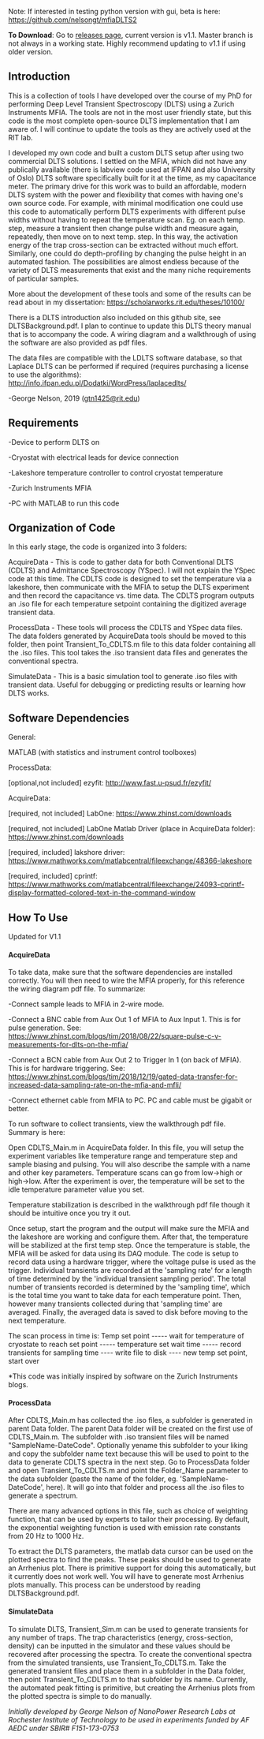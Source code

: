 Note: If interested in testing python version with gui, beta is here: https://github.com/nelsongt/mfiaDLTS2

**To Download**: Go to [releases page](https://github.com/nelsongt/mfiaDLTS/releases), current version is v1.1. Master branch is not always in a working state. Highly recommend updating to v1.1 if using older version.

Introduction
------------

This is a collection of tools I have developed over the course of my PhD for performing Deep Level Transient Spectroscopy (DLTS) using a Zurich Instruments MFIA. The tools are not in the most user friendly state, but this code is the most complete open-source DLTS implementation that I am aware of. I will continue to update the tools as they are actively used at the RIT lab.

I developed my own code and built a custom DLTS setup after using two commercial DLTS solutions. I settled on the MFIA, which did not have any publically available (there is labview code used at IFPAN and also University of Oslo) DLTS software specifically built for it at the time,  as my capacitance meter. The primary drive for this work was to build an affordable, modern DLTS system with the power and flexibility that comes with having one's own source code. For example, with minimal modification one could use this code to automatically perform DLTS experiments with different pulse widths without having to repeat the temperature scan. Eg. on each temp. step, measure a transient then change pulse width and measure again, repeatedly, then move on to next temp. step. In this way, the activation energy of the trap cross-section can be extracted without much effort. Similarly, one could do depth-profiling by changing the pulse height in an automated fashion. The possibilities are almost endless because of the variety of DLTS measurements that exist and the many niche requirements of particular samples.

More about the development of these tools and some of the results can be read about in my dissertation: https://scholarworks.rit.edu/theses/10100/

There is a DLTS introduction also included on this github site, see DLTSBackground.pdf. I plan to continue to update this DLTS theory manual that is to accompany the code. A wiring diagram and a walkthrough of using the software are also provided as pdf files.

The data files are compatible with the LDLTS software database, so that Laplace DLTS can be performed if required (requires purchasing a license to use the algorithms): http://info.ifpan.edu.pl/Dodatki/WordPress/laplacedlts/

-George Nelson, 2019 (gtn1425@rit.edu)


Requirements
------------

  -Device to perform DLTS on
  
  -Cryostat with electrical leads for device connection
  
  -Lakeshore temperature controller to control cryostat temperature
  
  -Zurich Instruments MFIA
  
  -PC with MATLAB to run this code


Organization of Code
------------

In this early stage, the code is organized into 3 folders:

AcquireData - This is code to gather data for both Conventional DLTS (CDLTS) and Admittance Spectroscopy (YSpec). I will not explain the YSpec code at this time. The CDLTS code is designed to set the temperature via a lakeshore, then communicate with the MFIA to setup the DLTS experiment and then record the capacitance vs. time data. The CDLTS program outputs an .iso file for each temperature setpoint containing the digitized average transient data.

ProcessData - These tools will process the CDLTS and YSpec data files. The data folders generated by AcquireData tools should be moved to this folder, then point Transient_To_CDLTS.m file to this data folder containing all the .iso files. This tool takes the .iso transient data files and generates the conventional spectra.

SimulateData - This is a basic simulation tool to generate .iso files with transient data. Useful for debugging or predicting results or learning how DLTS works.

Software Dependencies
------------

General:

  MATLAB (with statistics and instrument control toolboxes)
  
ProcessData:

  [optional,not included] ezyfit:  http://www.fast.u-psud.fr/ezyfit/
  
AcquireData:

  [required, not included] LabOne: https://www.zhinst.com/downloads
  
  [required, not included] LabOne Matlab Driver (place in AcquireData folder): https://www.zhinst.com/downloads
  
  [required, included] lakshore driver: https://www.mathworks.com/matlabcentral/fileexchange/48366-lakeshore
  
  [required, included] cprintf: https://www.mathworks.com/matlabcentral/fileexchange/24093-cprintf-display-formatted-colored-text-in-the-command-window
  
How To Use
------------
Updated for V1.1

#### AcquireData

To take data, make sure that the software dependencies are installed correctly. You will then need to wire the MFIA properly, for this reference the wiring diagram pdf file. To summarize:

-Connect sample leads to MFIA in 2-wire mode.

-Connect a BNC cable from Aux Out 1 of MFIA to Aux Input 1. This is for pulse generation. See: https://www.zhinst.com/blogs/tim/2018/08/22/square-pulse-c-v-measurements-for-dlts-on-the-mfia/

-Connect a BCN cable from Aux Out 2 to Trigger In 1 (on back of MFIA). This is for hardware triggering. See: https://www.zhinst.com/blogs/tim/2018/12/19/gated-data-transfer-for-increased-data-sampling-rate-on-the-mfia-and-mfli/

-Connect ethernet cable from MFIA to PC. PC and cable must be gigabit or better.

To run software to collect transients, view the walkthrough pdf file. Summary is here:

Open CDLTS_Main.m in AcquireData folder. In this file, you will setup the experiment variables like temperature range and temperature step and sample biasing and pulsing. You will also describe the sample with a name and other key parameters. Temperature scans can go from low->high or high->low. After the experiment is over, the temperature will be set to the idle temperature parameter value you set.

Temperature stabilization is described in the walkthrough pdf file though it should be intuitive once you try it out.

Once setup, start the program and the output will make sure the MFIA and the lakeshore are working and configure them. After that, the temperature will be stabilized at the first temp step. Once the temperature is stable, the MFIA will be asked for data using its DAQ module. The code is setup to record data using a hardware trigger, where the voltage pulse is used as the trigger. Individual transients are recorded at the 'sampling rate' for a length of time determined by the 'individual transient sampling period'. The total number of transients recorded is determined by the 'sampling time', which is the total time you want to take data for each temperature point. Then, however many transients collected during that 'sampling time' are averaged. Finally, the averaged data is saved to disk before moving to the next temperature.

The scan process in time is: Temp set point ----- wait for temperature of cryostate to reach set point -----  temperature set wait time ----- record transients for sampling time ---- write file to disk ---- new temp set point, start over

*This code was initially inspired by software on the Zurich Instruments blogs.

#### ProcessData

After CDLTS_Main.m has collected the .iso files, a subfolder is generated in parent Data folder. The parent Data folder will be created on the first use of CDLTS_Main.m. The subfolder with .iso transient files will be named "SampleName-DateCode". Optionally yename this subfolder to your liking and copy the subfolder name text because this will be used to point to the data to generate CDLTS spectra in the next step. Go to ProcessData folder and open Transient_To_CDLTS.m and point the Folder_Name parameter to the data subfolder (paste the name of the folder, eg. 'SampleName-DateCode', here). It will go into that folder and process all the .iso files to generate a spectrum.

There are many advanced options in this file, such as choice of weighting function, that can be used by experts to tailor their processing. By default, the exponential weighting function is used with emission rate constants from 20 Hz to 1000 Hz.

To extract the DLTS parameters, the matlab data cursor can be used on the plotted spectra to find the peaks. These peaks should be used to generate an Arrhenius plot. There is primitive support for doing this automatically, but it currently does not work well. You will have to generate most Arrhenius plots manually. This process can be understood by reading DLTSBackground.pdf.

#### SimulateData

To simulate DLTS, Transient_Sim.m can be used to generate transients for any number of traps. The trap characteristics (energy, cross-section, density) can be inputted in the simulator and these values should be recovered after processing the spectra. To create the conventional spectra from the simulated transients, use Transient_To_CDLTS.m. Take the generated transient files and place them in a subfolder in the Data folder, then point Transient_To_CDLTS.m to that subfolder by its name. Currently, the automated peak fitting is primitive, but creating the Arrhenius plots from the plotted spectra is simple to do manually.

*Initially developed by George Nelson of NanoPower Research Labs at Rochester Institute of Technology to be used in experiments funded by AF AEDC under SBIR# F151-173-0753*





